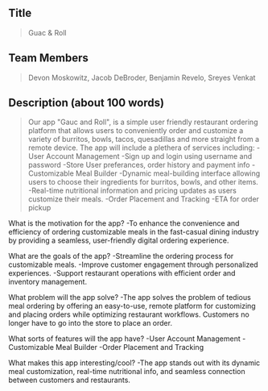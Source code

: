 ## Title

> Guac & Roll

     

## Team Members

> Devon Moskowitz, Jacob DeBroder, Benjamin Revelo, Sreyes Venkat

     

## Description (about 100 words)

> Our app "Gauc and Roll", is a simple user friendly restaurant ordering platform that allows users to conveniently order and customize a variety of burritos, bowls, tacos, quesadillas and more straight from a remote device. The app will include a plethera of services including:
 -User Account Management
	-Sign up and login using username and password
	-Store User preferances, order history and payment info
 -Customizable Meal Builder
	-Dynamic meal-building interface allowing users to choose their ingredients for burritos, bowls, and other items.
	-Real-time nutritional information and pricing updates as users customize their meals.
 -Order Placement and Tracking
	-ETA for order pickup

>
What is the motivation for the app?
	-To enhance the convenience and efficiency of ordering customizable meals in the fast-casual dining industry by providing a seamless, user-friendly digital ordering experience.

What are the goals of the app? 
	-Streamline the ordering process for customizable meals.
	-Improve customer engagement through personalized experiences.
	-Support restaurant operations with efficient order and inventory management.

What problem will the app solve? 
	-The app solves the problem of tedious meal ordering by offering an easy-to-use, remote platform for customizing and placing orders while optimizing restaurant workflows. Customers no longer have to go into the store to place an order.

What sorts of features will the app have? 
	-User Account Management
	-Customizable Meal Builder
	-Order Placement and Tracking

What makes this app interesting/cool? 
	-The app stands out with its dynamic meal customization, real-time nutritional info, and seamless connection between customers and restaurants.
